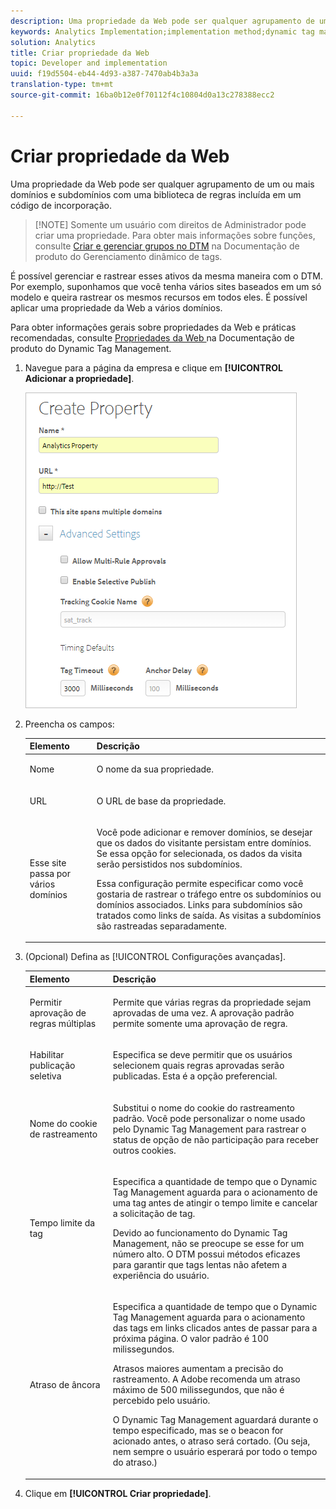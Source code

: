 ```yaml
---
description: Uma propriedade da Web pode ser qualquer agrupamento de um ou mais domínios e subdomínios com uma biblioteca de regras incluída em um código de incorporação.
keywords: Analytics Implementation;implementation method;dynamic tag management;dtm;web property;property
solution: Analytics
title: Criar propriedade da Web
topic: Developer and implementation
uuid: f19d5504-eb44-4d93-a387-7470ab4b3a3a
translation-type: tm+mt
source-git-commit: 16ba0b12e0f70112f4c10804d0a13c278388ecc2

---
```



# Criar propriedade da Web

Uma propriedade da Web pode ser qualquer agrupamento de um ou mais domínios e subdomínios com uma biblioteca de regras incluída em um código de incorporação.

> [!NOTE] Somente um usuário com direitos de Administrador pode criar uma propriedade. Para obter mais informações sobre funções, consulte [Criar e gerenciar grupos no DTM](https://marketing.adobe.com/resources/help/en_US/dtm/groups.html) na Documentação de produto do Gerenciamento dinâmico de tags.

É possível gerenciar e rastrear esses ativos da mesma maneira com o DTM. Por exemplo, suponhamos que você tenha vários sites baseados em um só modelo e queira rastrear os mesmos recursos em todos eles. É possível aplicar uma propriedade da Web a vários domínios.

Para obter informações gerais sobre propriedades da Web e práticas recomendadas, consulte [Propriedades da Web ](https://marketing.adobe.com/resources/help/en_US/dtm/web_property.html) na Documentação de produto do Dynamic Tag Management.

1. Navegue para a página da empresa e clique em **[!UICONTROL Adicionar a propriedade]**.

   ![](assets/dtm-create-web-property.png)

1. Preencha os campos:

   <table id="table_376D72251C4D4C4CA878D10C18D2532C"> 
    <thead> 
    <tr> 
    <th colname="col1" class="entry"> Elemento </th> 
    <th colname="col2" class="entry"> Descrição </th> 
    </tr> 
    </thead>
    <tbody> 
    <tr> 
    <td colname="col1"> <span class="uicontrol"> Nome</span> </td> 
    <td colname="col2"> <p>O nome da sua propriedade. </p> </td> 
    </tr> 
    <tr> 
    <td colname="col1"> <span class="uicontrol"> URL</span> </td> 
    <td colname="col2"> <p>O URL de base da propriedade. </p> </td> 
    </tr> 
    <tr> 
    <td colname="col1"> <span class="uicontrol"> Esse site passa por vários domínios </span> </td> 
    <td colname="col2"> <p>Você pode adicionar e remover domínios, se desejar que os dados do visitante persistam entre domínios. Se essa opção for selecionada, os dados da visita serão persistidos nos subdomínios. </p> <p>Essa configuração permite especificar como você gostaria de rastrear o tráfego entre os subdomínios ou domínios associados. Links para subdomínios são tratados como links de saída. As visitas a subdomínios são rastreadas separadamente. </p> </td> 
    </tr> 
    </tbody> 
    </table>

1. (Opcional) Defina as [!UICONTROL Configurações avançadas].

   <table id="table_6E687FBE6ACC4301BCCD837F4DCBB9C9"> 
    <thead> 
    <tr> 
    <th colname="col1" class="entry"> Elemento </th> 
    <th colname="col2" class="entry"> Descrição </th> 
    </tr> 
    </thead>
    <tbody> 
    <tr> 
    <td colname="col1"> <span class="uicontrol"> Permitir aprovação de regras múltiplas</span> </td> 
    <td colname="col2"> <p>Permite que várias regras da propriedade sejam aprovadas de uma vez. A aprovação padrão permite somente uma aprovação de regra. </p> </td> 
    </tr> 
    <tr> 
    <td colname="col1"> <span class="uicontrol"> Habilitar publicação seletiva</span> </td> 
    <td colname="col2"> <p>Especifica se deve permitir que os usuários selecionem quais regras aprovadas serão publicadas. Esta é a opção preferencial. </p> </td> 
    </tr> 
    <tr> 
    <td colname="col1"> <span class="uicontrol"> Nome do cookie de rastreamento</span> </td> 
    <td colname="col2"> <p>Substitui o nome do cookie do rastreamento padrão. Você pode personalizar o nome usado pelo Dynamic Tag Management para rastrear o status de opção de não participação para receber outros cookies. </p> </td> 
    </tr> 
    <tr> 
    <td colname="col1"> <span class="uicontrol"> Tempo limite da tag</span> </td> 
    <td colname="col2"> <p>Especifica a quantidade de tempo que o Dynamic Tag Management aguarda para o acionamento de uma tag antes de atingir o tempo limite e cancelar a solicitação de tag. </p> <p> Devido ao funcionamento do Dynamic Tag Management, não se preocupe se esse for um número alto. O DTM possui métodos eficazes para garantir que tags lentas não afetem a experiência do usuário. </p> </td> 
    </tr> 
    <tr> 
    <td colname="col1"> <span class="uicontrol"> Atraso de âncora</span> </td> 
    <td colname="col2"> <p>Especifica a quantidade de tempo que o Dynamic Tag Management aguarda para o acionamento das tags em links clicados antes de passar para a próxima página. O valor padrão é 100 milissegundos. </p> <p>Atrasos maiores aumentam a precisão do rastreamento. A Adobe recomenda um atraso máximo de 500 milissegundos, que não é percebido pelo usuário. </p> <p>O Dynamic Tag Management aguardará durante o tempo especificado, mas se o beacon for acionado antes, o atraso será cortado. (Ou seja, nem sempre o usuário esperará por todo o tempo do atraso.) </p> </td> 
    </tr> 
    </tbody> 
    </table>

1. Clique em **[!UICONTROL Criar propriedade]**.
